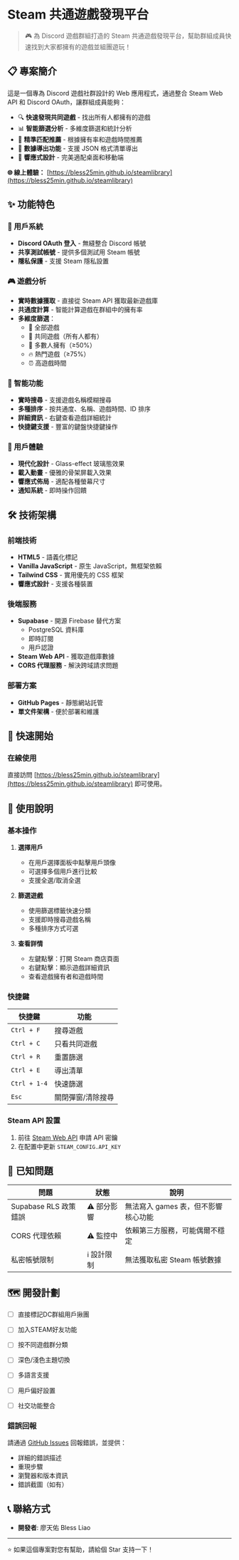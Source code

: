 # Steam 共通遊戲發現平台

> 🎮 為 Discord 遊戲群組打造的 Steam 共通遊戲發現平台，幫助群組成員快速找到大家都擁有的遊戲並組團遊玩！

## 📋 專案簡介

這是一個專為 Discord 遊戲社群設計的 Web 應用程式，通過整合 Steam Web API 和 Discord OAuth，讓群組成員能夠：

- 🔍 **快速發現共同遊戲** - 找出所有人都擁有的遊戲
- 📊 **智能篩選分析** - 多維度篩選和統計分析
- 🎯 **精準匹配推薦** - 根據擁有率和遊戲時間推薦
- 💾 **數據導出功能** - 支援 JSON 格式清單導出
- 📱 **響應式設計** - 完美適配桌面和移動端

**🌐 線上體驗：** [https://bless25min.github.io/steamlibrary](https://bless25min.github.io/steamlibrary)

## ✨ 功能特色

### 🔐 用戶系統
- **Discord OAuth 登入** - 無縫整合 Discord 帳號
- **共享測試帳號** - 提供多個測試用 Steam 帳號
- **隱私保護** - 支援 Steam 隱私設置

### 🎮 遊戲分析
- **實時數據獲取** - 直接從 Steam API 獲取最新遊戲庫
- **共通度計算** - 智能計算遊戲在群組中的擁有率
- **多維度篩選**：
  - 🎯 全部遊戲
  - 🤝 共同遊戲（所有人都有）
  - 👥 多數人擁有（≥50%）
  - 🔥 熱門遊戲（≥75%）
  - ⏰ 高遊戲時間

### 🔧 智能功能
- **實時搜尋** - 支援遊戲名稱模糊搜尋
- **多種排序** - 按共通度、名稱、遊戲時間、ID 排序
- **詳細資訊** - 右鍵查看遊戲詳細統計
- **快捷鍵支援** - 豐富的鍵盤快捷鍵操作

### 🎨 用戶體驗
- **現代化設計** - Glass-effect 玻璃態效果
- **載入動畫** - 優雅的骨架屏載入效果
- **響應式佈局** - 適配各種螢幕尺寸
- **通知系統** - 即時操作回饋

## 🛠️ 技術架構

### 前端技術
- **HTML5** - 語義化標記
- **Vanilla JavaScript** - 原生 JavaScript，無框架依賴
- **Tailwind CSS** - 實用優先的 CSS 框架
- **響應式設計** - 支援各種裝置

### 後端服務
- **Supabase** - 開源 Firebase 替代方案
  - PostgreSQL 資料庫
  - 即時訂閱
  - 用戶認證
- **Steam Web API** - 獲取遊戲庫數據
- **CORS 代理服務** - 解決跨域請求問題

### 部署方案
- **GitHub Pages** - 靜態網站託管
- **單文件架構** - 便於部署和維護

## 🚀 快速開始

### 在線使用
直接訪問 [https://bless25min.github.io/steamlibrary](https://bless25min.github.io/steamlibrary) 即可使用。

## 📖 使用說明

### 基本操作

1. **選擇用戶**
   - 在用戶選擇面板中點擊用戶頭像
   - 可選擇多個用戶進行比較
   - 支援全選/取消全選

2. **篩選遊戲**
   - 使用篩選標籤快速分類
   - 支援即時搜尋遊戲名稱
   - 多種排序方式可選

3. **查看詳情**
   - 左鍵點擊：打開 Steam 商店頁面
   - 右鍵點擊：顯示遊戲詳細資訊
   - 查看遊戲擁有者和遊戲時間

### 快捷鍵

| 快捷鍵 | 功能 |
|--------|------|
| `Ctrl + F` | 搜尋遊戲 |
| `Ctrl + C` | 只看共同遊戲 |
| `Ctrl + R` | 重置篩選 |
| `Ctrl + E` | 導出清單 |
| `Ctrl + 1-4` | 快速篩選 |
| `Esc` | 關閉彈窗/清除搜尋 |

### Steam API 設置

1. 前往 [Steam Web API](https://steamcommunity.com/dev/apikey) 申請 API 密鑰
2. 在配置中更新 `STEAM_CONFIG.API_KEY`

## 🐛 已知問題

| 問題 | 狀態 | 說明 |
|------|------|------|
| Supabase RLS 政策錯誤 | ⚠️ 部分影響 | 無法寫入 games 表，但不影響核心功能 |
| CORS 代理依賴 | ⚠️ 監控中 | 依賴第三方服務，可能偶爾不穩定 |
| 私密帳號限制 | ℹ️ 設計限制 | 無法獲取私密 Steam 帳號數據 |

## 🗺️ 開發計劃
- [ ] 直接標記DC群組用戶揪團
- [ ] 加入STEAM好友功能
- [ ] 按不同遊戲群分類
- [ ] 深色/淺色主題切換
- [ ] 多語言支援
- [ ] 用戶偏好設置
- [ ] 社交功能整合


### 錯誤回報
請通過 [GitHub Issues](https://github.com/bless25min/steamlibrary/issues) 回報錯誤，並提供：
- 詳細的錯誤描述
- 重現步驟
- 瀏覽器和版本資訊
- 錯誤截圖（如有）


## 📞 聯絡方式

- **開發者**: 廖天佑 Bless Liao
---

⭐ 如果這個專案對您有幫助，請給個 Star 支持一下！
